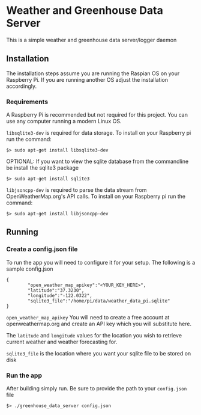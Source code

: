 # Weather and Greenhouse Data Server
This is a simple weather and greenhouse data server/logger daemon

## Installation

The installation steps assume you are running the Raspian OS on your Raspberry Pi. If you are running another OS adjust the installation accordingly.

### Requirements
A Raspberry Pi is recommended but not required for this project. You can use any computer running a modern Linux OS.

`libsqlite3-dev` is required for data storage. To install on your Raspberry pi run the command:
```
$> sudo apt-get install libsqlite3-dev
```

OPTIONAL: If you want to view the sqlite database from the commandline be install the sqlite3 package
```
$> sudo apt-get install sqlite3
```

`libjsoncpp-dev` is required to parse the data stream from OpenWeatherMap.org's API calls. To install on your Raspberry pi run the command:
```
$> sudo apt-get install libjsoncpp-dev
```


## Running

### Create a config.json file

To run the app you will need to configure it for your setup. The following is a sample config.json
```
{
        "open_weather_map_apikey":"<YOUR_KEY_HERE>",
        "latitude":"37.3230",
        "longitude":"-122.0322",
        "sqlite3_file":"/home/pi/data/weather_data_pi.sqlite"
}
```

`open_weather_map_apikey` You will need to create a free account at openweathermap.org and create an API key which you will substitute here.

The `latitude` and `longitude` values for the location you wish to retrieve current weather and weather forecasting for.

`sqlite3_file` is the location where you want your sqlite file to be stored on disk


### Run the app

After building simply run. Be sure to provide the path to your `config.json` file
```
$> ./greenhouse_data_server config.json
```
